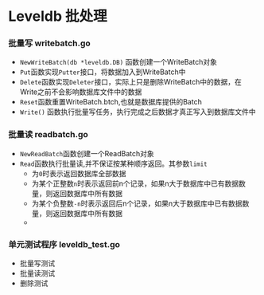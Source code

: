# Leveldb 批处理  

### 批量写 writebatch.go 
- `NewWriteBatch(db *leveldb.DB)` 函数创建一个WriteBatch对象 
- `Put`函数实现`Putter`接口，将数据加入到WriteBatch中
- `Delete`函数实现`Deleter`接口，实际上只是删除WriteBatch中的数据，在Write之前不会影响数据库文件中的数据  
- `Reset`函数重置WriteBatch.btch,也就是数据库提供的Batch
- `Write()` 函数执行批量写任务，执行完成之后数据才真正写入到数据库文件中 
    
### 批量读 readbatch.go

- `NewReadBatch`函数创建一个ReadBatch对象
- `Read`函数执行批量读,并不保证按某种顺序返回。其参数`limit`
    - 为`0`时表示返回数据库全部数据
    - 为某个正整数`n`时表示返回前n个记录，如果n大于数据库中已有数据数量，则返回数据库中所有数据
    - 为某个负整数`-n`时表示返回后n个记录，如果n大于数据库中已有数据数量，则返回数据库中所有数据
    - 

### 单元测试程序 leveldb_test.go  
- 批量写测试
- 批量读测试
- 删除测试
